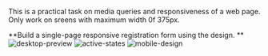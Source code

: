 This is a practical task on media queries and responsiveness of a web page. Only work on sreens with maximum width 0f 375px.

**Build a single-page responsive registration form using the design.
**
![desktop-preview](https://user-images.githubusercontent.com/49239038/174485466-af3ea9a9-49cb-45be-9f9d-f7e9a90539cc.jpg)
![active-states](https://user-images.githubusercontent.com/49239038/174485472-05798433-4834-4c7d-aab7-051cf1275ee5.jpg)
![mobile-design](https://user-images.githubusercontent.com/49239038/174485482-10e8d1f8-bb67-4930-ba74-bb94df74871f.jpg)
